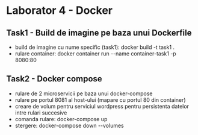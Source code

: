 # Laborator 4 - Docker

## Task1 - Build de imagine pe baza unui Dockerfile

* build de imagine cu nume specific (task1): docker build -t task1 .
* rulare container: docker container run --name container-task1 -p 8080:80 **<image-hash>**

## Task2 - Docker compose
* rulare de 2 microservicii pe baza unui docker-compose
* rulare pe portul 8081 al host-ului (mapare cu portul 80 din container)
* creare de volum pentru serviciul wordpress pentru persistenta datelor intre rulari succesive
* comanda rulare: docker-compose up
* stergere: docker-compose down --volumes
